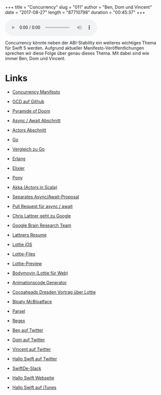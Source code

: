 +++
title = "Concurrency"
slug = "011"
author = "Ben, Dom und Vincent"
date = "2017-08-27"
length = "87710798"
duration = "00:45:37"
+++

<audio controls>
    <source src="https://media.hallo-swift.de/file/halloswift/011.mp3" type="audio/mp3">
</audio>

Concurrency könnte neben der ABI-Stability ein weiteres wichtiges Thema für Swift 5 werden. Aufgrund aktueller Manifesto-Veröffentlichungen sprechen wir diese Folge über genau dieses Thema. Mit dabei sind wie immer Ben, Dom und Vincent.

# Links

- [Concurrency Manifesto](https://gist.github.com/lattner/31ed37682ef1576b16bca1432ea9f782)

- [GCD auf Github](https://github.com/apple/swift-corelibs-libdispatch)
- [Pyramide of Doom](https://gist.github.com/lattner/31ed37682ef1576b16bca1432ea9f782#asyncawait-design-for-swift)

- [Async / Await Abschnitt](https://gist.github.com/lattner/31ed37682ef1576b16bca1432ea9f782#part-1-asyncawait-beautiful-asynchronous-apis)

- [Actors Abschnitt](https://gist.github.com/lattner/31ed37682ef1576b16bca1432ea9f782#part-2-actors-eliminating-shared-mutable-state)
- [Go](https://golang.org)
- [Vergleich zu Go](https://gist.github.com/lattner/31ed37682ef1576b16bca1432ea9f782#go)
- [Erlang](https://www.erlang.org)
- [Elixier](https://elixir-lang.org)
- [Pony](https://tutorial.ponylang.org)
- [Akka (Actors in Scala)](http://doc.akka.io/docs/akka/current/scala/actors.html#creating-actors)

- [Separates Async/Await-Proposal](https://gist.github.com/lattner/429b9070918248274f25b714dcfc7619)
- [Pull Request für async / await](https://github.com/apple/swift/pull/11501)

- [Chris Lattner geht zu Google](https://twitter.com/clattner_llvm/status/897149537109684224)
- [Google Brain Research Team](https://research.google.com/teams/brain/)
- [Lattners Resume](http://nondot.org/sabre/Resume.html)

- [Lottie iOS](https://github.com/airbnb/lottie-ios)
- [Lottie-Files](https://www.lottiefiles.com)
- [Lottie-Preview](https://itunes.apple.com/us/app/lottie-preview/id1231821260?mt=8)
- [Bodymovin (Lottie für Web)](https://github.com/bodymovin/bodymovin)
- [Animationscode Generator](https://itunes.apple.com/de/app/quartzcode-vector-animation-to-code/id913523893?l=en&mt=12)
- [Cocoaheads Dresden Vortrag über Lottie](https://www.youtube.com/watch?v=P_AiI6Gldpc)

- [Bloaty McBloatface](https://github.com/google/bloaty)

- [Parsel](https://github.com/BenchR267/Parsel)
- [Regex](https://github.com/DavidSkrundz/Regex)

- [Ben auf Twitter](https://twitter.com/benchr)
- [Dom auf Twitter](https://twitter.com/swiftpainless)
- [Vincent auf Twitter](https://twitter.com/regexident)
- [Hallo Swift auf Twitter](https://twitter.com/hallo_swift)
- [SwiftDe-Slack](http://slack.swiftde.net)

- [Hallo Swift Webseite](http://hallo-swift.de)
- [Hallo Swift auf iTunes](https://itunes.apple.com/de/podcast/hallo-swift/id1225721421?mt=2)
